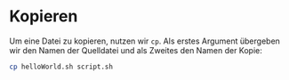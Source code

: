 # Kopieren

Um eine Datei zu kopieren, nutzen wir `cp`. Als erstes Argument übergeben wir den Namen der Quelldatei und als Zweites den Namen der Kopie:

````Bash
cp helloWorld.sh script.sh
````

